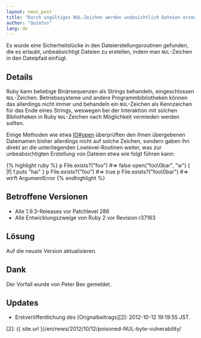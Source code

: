 ```yaml
---
layout: news_post
title: "Durch ungültiges NUL-Zeichen werden unabsichtlich Dateien erzeugt"
author: "Quintus"
lang: de
---
```


Es wurde eine Sicherheitslücke in den Dateierstellungsroutinen gefunden,
die es erlaubt, unbeabsichtigt Dateien zu erstellen, indem man
`NUL`-Zeichen in den Dateipfad einfügt.

## Details

Ruby kann beliebige Binärsequenzen als Strings behandeln, eingeschlossen
`NUL`-Zeichen. Betriebssysteme und andere Programmbibliotheken können
das allerdings nicht immer und behandeln ein `NUL`-Zeichen als
Kennzeichen für das Ende eines Strings, weswegen bei der Interaktion mit
solchen Bibliotheken in Ruby `NUL`-Zeichen nach Möglichkeit vermieden
werden sollten.

Einige Methoden wie etwa [IO#open][1] überprüften den ihnen übergebenen
Dateinamen bisher allerdings nicht auf solche Zeichen, sondern gaben ihn
direkt an die unterliegenden Lowlevel-Routinen weiter, was zur
unbeabsichtigten Erstellung von Dateien etwa wie folgt führen kann:

{% highlight ruby %}
p File.exists?("foo")      #=> false
open("foo\0bar", "w") { |f| f.puts "hai" }
p File.exists?("foo")      #=> true
p File.exists?("foo\0bar") #=> wirft ArgumentError
{% endhighlight %}

## Betroffene Versionen

* Alle 1.9.3-Releases vor Patchlevel 286
* Alle Entwicklungszweige von Ruby 2 vor Revision r37163

## Lösung

Auf die neuste Version aktualisieren.

## Dank

Der Vorfall wurde von Peter Bex gemeldet.

## Updates

* Erstveröffentlichung des [Orignalbeitrags][2]\: 2012-10-12 19:19:55
  JST.



[1]: http://www.ruby-doc.org/core-1.9.3/IO.html#method-c-popen 
[2]: {{ site.url }}/en/news/2012/10/12/poisoned-NUL-byte-vulnerability/ 
